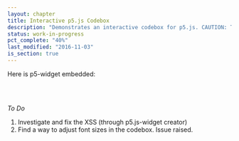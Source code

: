 ```yaml
---
layout: chapter
title: Interactive p5.js Codebox
description: "Demonstrates an interactive codebox for p5.js. CAUTION: This page has a Cross-Site Scripting (XSS) vulnerability in the widget."
status: work-in-progress
pct_complete: "40%"
last_modified: "2016-11-03"
is_section: true
---
```



Here is p5-widget embedded:

<!-- this script only needs to get added once even if there are multiple widget instances -->

<!-- <script src="//toolness.github.io/p5.js-widget/p5-widget.js"></script> -->
<script src="/assets/js/p5-widget.js"></script> 

<pre>
<script type="text/p5" data-height="500" data-preview-width="300">
function setup() {
  createCanvas(100, 100);
}

function draw() {
  background(255, 0, 200);
}
</script>
</pre>

<div class="work_in_progress">

*To Do*

1. Investigate and fix the XSS (through p5.js-widget creator)
1. Find a way to adjust font sizes in the codebox.  Issue raised.

</div>